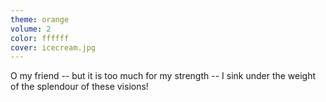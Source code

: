 ```yaml
---
theme: orange
volume: 2
color: ffffff
cover: icecream.jpg
---
```

O my friend -- but it is too much for my strength -- I sink under the weight of the splendour of these visions!
